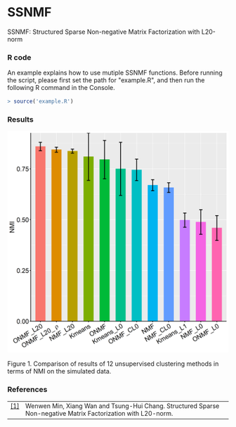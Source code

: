 # SSNMF

SSNMF: Structured Sparse Non-negative Matrix Factorization with L20-norm

### R code
An example explains how to use mutiple SSNMF functions. Before running the script, please first set the path for "example.R",
and then run the following R command in the Console. 

``` r
> source('example.R') 
```

### Results

<p align="center"> 
<img src="https://github.com/wenwenmin/SSNMF/blob/main/Figure/res_barplot.png">
</p>
Figure 1. Comparison of results of 12 unsupervised clustering methods in terms of NMI on the simulated data.

### References
<table class="docutils footnote" frame="void" id="id2" rules="none">
<colgroup><col class="label" /><col /></colgroup>
<tbody valign="top">
<tr><td class="label"><a class="fn-backref" href="#id2">[1]</a></td><td> 
Wenwen Min, Xiang Wan and Tsung-Hui Chang. Structured Sparse Non-negative Matrix Factorization with L20-norm. 
</td></tr>
</tbody>
</table>
